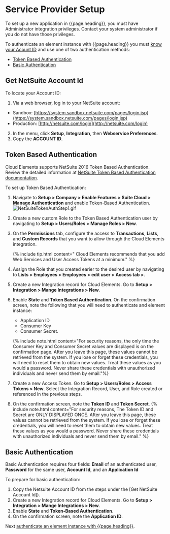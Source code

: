 # Service Provider Setup

To set up a new application in {{page.heading}}, you must have Administrator integration privileges. Contact your system administrator if you do not have those privileges.

To authenticate an element instance with {{page.heading}} you must [know your Acount ID](#get-netsuite-account-id) and use one of two authentication methods:

* [Token Based Authentication](#token-based-authentication)
* [Basic Authentication](#basic-authentication)

## Get NetSuite Account Id

To locate your Account ID:

1. Via a web browser, log in to your NetSuite account:
  * Sandbox: [https://system.sandbox.netsuite.com/pages/login.jsp](https://system.sandbox.netsuite.com/pages/login.jsp)
  * Production: [http://netsuite.com/login](http://netsuite.com/login)
2. In the menu, click __Setup__, __Integration__, then __Webservice Preferences__.
3. Copy the **ACCOUNT ID**.

## Token Based Authentication

Cloud Elements supports NetSuite 2016 Token Based Authentication.  Review the detailed information at [NetSuite Token Based Authentication documentation](https://system.na1.netsuite.com/app/help/helpcenter.nl?fid=section_4247337262.html&whence=).

To set up Token Based Authentication:

1. Navigate to **Setup > Company > Enable Features > Suite Cloud > Manage Authentication** and enable Token-Based Authentication.
![NetSuiteTokenAuthStep1.gif](img/NetSuiteTokenAuthStep1.gif)
2. Create a new custom Role to the Token Based Authentication user by navigating to **Setup > Users/Roles > Manage Roles > New**.
3. On the **Permissions** tab, configure the access to **Transactions**, **Lists**, and **Custom Records** that you want to allow through the Cloud Elements integration.

    {% include tip.html content=" Cloud Elements recommends that you add Web Services and User Access Tokens at a minimum." %}

4. Assign the Role that you created earier to the desired user by navigating to **Lists > Employees > Employees > edit user > Access tab >**.
5. Create a new Integration record for Cloud Elements. Go to **Setup > Integration > Mange Integrations > New**.
6. Enable __State__ and __Token Based Authentication__. On the confirmation screen, note the following that you will need to authenticate and element instance:
    * Application ID
    * Consumer Key
    * Consumer Secret.

	{% include note.html content="For security reasons, the only time the Consumer Key and Consumer Secret values are displayed is on the confirmation page. After you leave this page, these values cannot be retrieved from the system. If you lose or forget these credentials, you will need to reset them to obtain new values. Treat these values as you would a password. Never share these credentials with unauthorized individuals and never send them by email."%}

7. Create a new Access Token. Go to **Setup > Users/Roles > Access Tokens > New**. Select the Integration Record, User, and Role created or referenced in the previous steps.
8. On the confirmation screen, note the **Token ID** and **Token Secret**.
	{% include note.html content="For security reasons, The Token ID and Secret are ONLY DISPLAYED ONCE. After you leave this page, these values cannot be retrieved from the system. If you lose or forget these credentials, you will need to reset them to obtain new values. Treat these values as you would a password. Never share these credentials with unauthorized individuals and never send them by email." %}


## Basic Authentication

Basic Authentication requires four fields: **Email** of an authenticated user, **Password** for the same user, **Account Id**, and an **Application Id**

To prepare for basic authentication:

1. Copy the Netsuite Account ID from the steps under the [Get NetSuite Account Id]).
2. Create a new Integration record for Cloud Elements. Go to **Setup > Integration > Mange Integrations > New**.
3. Enable **State** and **Token-Based Authentication**.
4. On the confirmation screen, note the **Application ID**.

Next [authenticate an element instance with {{page.heading}}](authenticate.html).
